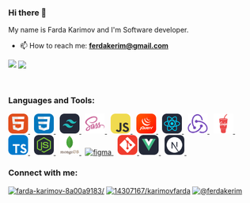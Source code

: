 ### Hi there 👋
My name is Farda Karimov and I'm Software developer.

- 📫 How to reach me: **ferdakerim@gmail.com**

<p><img align="left"
        src="https://github-readme-stats.vercel.app/api/top-langs/?username=KarimovFarda&layout=compact&theme=gotham&custom_title=Statistics&langs_count=6" />
</p>
<p>&nbsp;<img align="center"
        src="https://github-readme-stats.vercel.app/api?username=KarimovFarda&show_icons=true&hide_title=true&count_private=true&include_all_commits=true&count_private=true&theme=gotham"
        width="50%" /></p><br />


<h3 align="left">Languages and Tools:</h3>
<p align="left">
    <a href="https://www.w3.org/html/" target="_blank"> <img
            src="https://github.com/tandpfun/skill-icons/blob/main/icons/HTML.svg"
            alt="html5" width="40" height="40" /> </a> <span>&nbsp</span>
    <a href="https://www.w3schools.com/css/" target="_blank"> <img
            src="https://github.com/tandpfun/skill-icons/blob/main/icons/CSS.svg"
            alt="css3" width="40" height="40" /> </a> <span>&nbsp</span>
    <a href="https://tailwindcss.com/" target="_blank"> <img
            src="https://github.com/tandpfun/skill-icons/blob/main/icons/TailwindCSS-Dark.svg"
            alt="tailwind" width="40" height="40" /> </a> <span>&nbsp</span>
    <a href="https://sass-lang.com" target="_blank"> <img
            src="https://raw.githubusercontent.com/devicons/devicon/master/icons/sass/sass-original.svg" alt="sass"
            width="40" height="40" /> </a> <span>&nbsp</span>
    <a href="https://developer.mozilla.org/en-US/docs/Web/JavaScript" target="_blank"> <img
            src="https://github.com/tandpfun/skill-icons/blob/main/icons/JavaScript.svg"
            alt="javascript" width="40" height="40" /> </a> <span>&nbsp</span>
    <a href="https://developer.mozilla.org/en-US/docs/Web/JavaScript" target="_blank"> <img
            src="https://github.com/tandpfun/skill-icons/blob/main/icons/JQuery.svg"
            alt="javascript" width="40" height="40" /> </a> <span>&nbsp</span>
    <a href="https://reactjs.org/" target="_blank"> <img
            src="https://github.com/tandpfun/skill-icons/blob/main/icons/React-Dark.svg"
            alt="react" width="40" height="40" /> </a> <span>&nbsp</span>
    <a href="https://redux.js.org" target="_blank"> <img
            src="https://raw.githubusercontent.com/devicons/devicon/master/icons/redux/redux-original.svg" alt="redux"
            width="40" height="40" /> </a> <span>&nbsp</span>
    <a href="https://gulpjs.com" target="_blank"> <img
            src="https://raw.githubusercontent.com/devicons/devicon/master/icons/gulp/gulp-plain.svg" alt="gulp"
            width="40" height="40" /> </a> <span>&nbsp</span>
    <a href="https://www.typescriptlang.org/" target="_blank"> <img
            src="https://github.com/tandpfun/skill-icons/blob/main/icons/TypeScript.svg"
            alt="typescript" width="40" height="40" /> </a> <span>&nbsp</span>
    <a href="https://nodejs.org" target="_blank"> <img
            src="https://github.com/tandpfun/skill-icons/blob/main/icons/NodeJS-Dark.svg"
            alt="nodejs" width="40" height="40" /> </a> <span>&nbsp</span>
    <a href="https://www.mongodb.com/" target="_blank"> <img
            src="https://raw.githubusercontent.com/devicons/devicon/master/icons/mongodb/mongodb-original-wordmark.svg"
            alt="mongodb" width="40" height="40" /> </a> <span>&nbsp</span>
    <a href="https://www.figma.com/" target="_blank"> <img src="https://www.vectorlogo.zone/logos/figma/figma-icon.svg"
            alt="figma" width="40" height="40" /> </a> <span>&nbsp</span>
    <a href="https://git-scm.com/" target="_blank"> <img
            src="https://github.com/tandpfun/skill-icons/blob/main/icons/Git.svg" alt="git" width="40" height="40" /> </a>
   <a href="https://git-scm.com/" target="_blank"> <img
            src="https://github.com/tandpfun/skill-icons/blob/main/icons/VueJS-Dark.svg" alt="git" width="40" height="40" /> </a>
    <span>&nbsp</span>
      <a href="https://git-scm.com/" target="_blank"> <img
            src="https://github.com/tandpfun/skill-icons/blob/main/icons/NextJS-Dark.svg" alt="git" width="40" height="40" /> </a>
    <span>&nbsp</span>
</p>

<h3 align="left">Connect with me:</h3>
<p align="left">
    <a href="https://linkedin.com/in/farda-karimov-8a00a9183/" target="blank"><img align="center"
            src="https://raw.githubusercontent.com/rahuldkjain/github-profile-readme-generator/master/src/images/icons/Social/linked-in-alt.svg"
            alt="farda-karimov-8a00a9183/" height="30" width="40" /></a>
    <a href="https://stackoverflow.com/users/14307167/karimovfarda" target="blank"><img align="center"
            src="https://raw.githubusercontent.com/rahuldkjain/github-profile-readme-generator/master/src/images/icons/Social/stack-overflow.svg"
            alt="14307167/karimovfarda" height="30" width="40" /></a>
    <a href="https://medium.com/@fardakarimov" target="blank"><img align="center"
            src="https://raw.githubusercontent.com/rahuldkjain/github-profile-readme-generator/master/src/images/icons/Social/medium.svg"
            alt="@ferdakerim" height="30" width="40" /></a>

</p>
